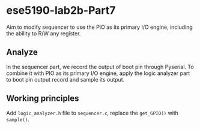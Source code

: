 # ese5190-lab2b-Part7
Aim to modify sequencer to use the PIO as its primary I/O engine, including the ability to R/W any register.

## Analyze
In the sequencer part, we record the output of boot pin through Pyserial. To combine it with PIO as its primary I/O engine, apply the logic analyzer part to boot pin output record and sample its output.

## Working principles
Add ```logic_analyzer.h``` file to ```sequencer.c```, replace the ```get_GPIO()``` with ```sample()```.
